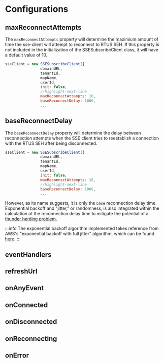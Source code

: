 # Configurations

## maxReconnectAttempts
The `maxReconnectAttempts` property will determine the maximium amount of time the sse-client will attempt to reconnect to RTUS SEH. If this property is not included in the initialization of the SSESubscribeClient class, it will have a default value of 10.

```js title="initialization example of the SSESubscribeClient"
sseClient = new SSESubscribeClient({
				domainURL,
				tenantId,
				mapName,
				userId,
				init: false,
                //highlight-next-line
				maxReconnectAttempts: 10,
				baseReconnectDelay: 1000,
                ...
```

## baseReconnectDelay
The `baseReconnectDelay` property will determine the delay between reconnection attempts when the SSE client tries to reestablish a connection with the RTUS SEH after being disconnected.

```js title="initialization example of the SSESubscribeClient"
sseClient = new SSESubscribeClient({
				domainURL,
				tenantId,
				mapName,
				userId,
				init: false,
				maxReconnectAttempts: 10,
                //highlight-next-line
				baseReconnectDelay: 1000,
                ...
```
However, as its name suggests, it is only the `base` reconnection delay time. Exponential backoff and "jitter," or randomness, is also integrated within the calculation of the reconnection delay time to mitigate the potential of a [thunder herding problem](https://en.wikipedia.org/wiki/Thundering_herd_problem).

:::info
The exponential backoff algorithm implemented takes reference from AWS's "exponential backoff with full jitter" algorithm, which can be found [here](https://aws.amazon.com/blogs/architecture/exponential-backoff-and-jitter/).
:::

## eventHandlers

## refreshUrl

## onAnyEvent

## onConnected

## onDisconnected

## onReconnecting

## onError